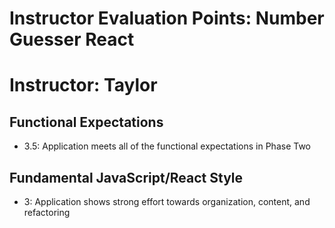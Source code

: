 # Instructor Evaluation Points: Number Guesser React
# Instructor: Taylor

## Functional Expectations
* 3.5: Application meets all of the functional expectations in Phase Two

## Fundamental JavaScript/React Style
* 3: Application shows strong effort towards organization, content, and refactoring
